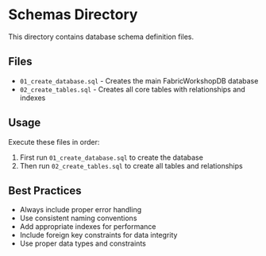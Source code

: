 # Schemas Directory

This directory contains database schema definition files.

## Files

- `01_create_database.sql` - Creates the main FabricWorkshopDB database
- `02_create_tables.sql` - Creates all core tables with relationships and indexes

## Usage

Execute these files in order:

1. First run `01_create_database.sql` to create the database
2. Then run `02_create_tables.sql` to create all tables and relationships

## Best Practices

- Always include proper error handling
- Use consistent naming conventions
- Add appropriate indexes for performance
- Include foreign key constraints for data integrity
- Use proper data types and constraints